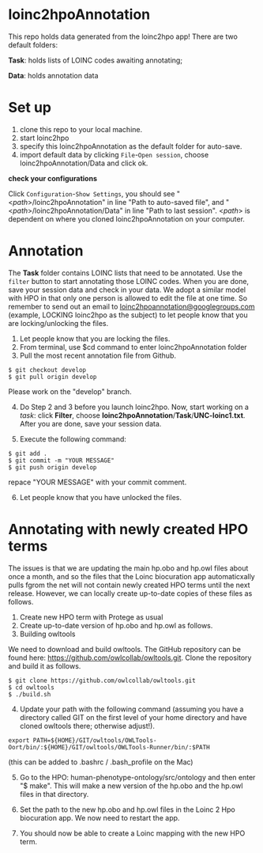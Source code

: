 # loinc2hpoAnnotation
This repo holds data generated from the loinc2hpo app! There are two default folders:

**Task**: holds lists of LOINC codes awaiting annotating;

**Data**: holds annotation data

# Set up
1. clone this repo to your local machine.
2. start loinc2hpo
3. specify this loinc2hpoAnnotation as the default folder for auto-save.
4. import default data by clicking `File`-`Open session`, choose loinc2hpoAnnotation/Data and click ok.

**check your configurations**

Click `Configuration`-`Show Settings`, you should see "<*path*>/loinc2hpoAnnotation" in line "Path to auto-saved file", and "<*path*>/loinc2hpoAnnotation/Data" in line "Path to last session". <*path*> is dependent on where you cloned loinc2hpoAnnotation on your computer.  

# Annotation
The **Task** folder contains LOINC lists that need to be annotated. Use the `filter` button to start annotating those LOINC codes. When you are done, save your session data and check in your data. We adopt a similar model with HPO in that only one person is allowed to edit the file at one time. So remember to send out an email to loinc2hpoannotation@googlegroups.com (example, LOCKING loinc2hpo as the subject) to let people know that you are locking/unlocking the files.

1. Let people know that you are locking the files. 
2. From terminal, use $cd command to enter loinc2hpoAnnotation folder
3. Pull the most recent annotation file from Github. 
```
$ git checkout develop
$ git pull origin develop
```
   Please work on the "develop" branch. 

4. Do Step 2 and 3 before you launch loinc2hpo. Now, start working on a *task*: click **Filter**, choose **loinc2hpoAnnotation**/**Task**/**UNC-loinc1.txt**. After you are done, save your session data. 

5. Execute the following command:
```
$ git add .
$ git commit -m "YOUR MESSAGE"
$ git push origin develop
```
repace "YOUR MESSAGE" with your commit comment. 

6. Let people know that you have unlocked the files. 

# Annotating with newly created HPO terms
The issues is that we are updating the main hp.obo and hp.owl files about once a month, and so the files that the Loinc biocuration app automaticxally pulls fgrom the net will not contain newly created HPO terms until the next release. However, we can locally create up-to-date copies of these files as follows.

1. Create new HPO term with Protege as usual
2. Create up-to-date version of hp.obo and hp.owl as follows.
3. Building owltools

We need to download and build owltools. The GitHub repository can be found here: https://github.com/owlcollab/owltools.git. Clone the repository and build it as follows.
```
$ git clone https://github.com/owlcollab/owltools.git
$ cd owltools
$ ./build.sh
```

4. Update your path with the following command (assuming you have a directory called GIT on the first level of your home directory and have cloned owltools there; otherwise adjust!).
```
export PATH=${HOME}/GIT/owltools/OWLTools-Oort/bin/:${HOME}/GIT/owltools/OWLTools-Runner/bin/:$PATH
```
(this can be added to .bashrc / .bash_profile on the Mac)

5. Go to the HPO:
human-phenotype-ontology/src/ontology and then enter "$ make". This will make a new version of the hp.obo and the hp.owl files in that directory.

6. Set the path to the new hp.obo and hp.owl files in the Loinc 2 Hpo biocuration app. We now need to restart the app.

7. You should now be able to create a Loinc mapping with the new HPO term.
